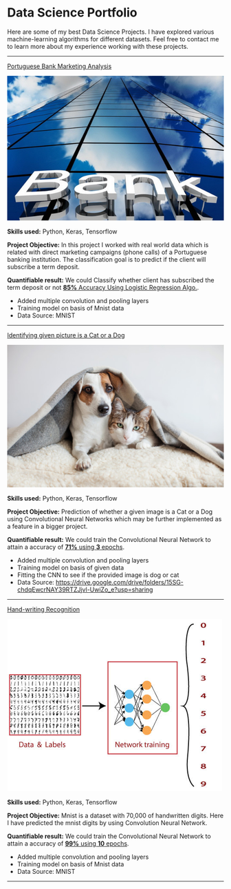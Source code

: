 # Data Science Portfolio

Here are some of my best Data Science Projects. I have explored various machine-learning algorithms for different datasets. Feel free to contact me to learn more about my experience working with these projects.

***

[Portuguese Bank Marketing Analysis](https://github.com/Diptechis/Portuguese_Bank_Marketing_Analysis)

<img src="images/BI.jpeg?raw=true"/>

**Skills used:** Python, Keras, Tensorflow

**Project Objective:** In this project I worked with real world data which is related with direct marketing campaigns (phone calls) of a Portuguese banking institution. The classification goal is to predict if the client will subscribe a term deposit.

**Quantifiable result:** We could Classify whether client has subscribed the term deposit or not [**85%** Accuracy Using Logistic Regression Algo.](https://github.com/Diptechis/Portuguese_Bank_Marketing_Analysis).

- Added multiple convolution and pooling layers
- Training model on basis of Mnist data
- Data Source: MNIST

***

[Identifying given picture is a Cat or a Dog](https://github.com/Diptechis/Modified-Convolutional/blob/main/convolutional_NN.ipynb)

<img src="images/Dog-and-Cat.jpeg?raw=true"/>

**Skills used:** Python, Keras, Tensorflow

**Project Objective:** Prediction of whether a given image is a Cat or a Dog using Convolutional Neural Networks which may be further implemented as a feature in a bigger project.

**Quantifiable result:** We could train the Convolutional Neural Network to attain a accuracy of [**71%** using **3** epochs](https://github.com/Diptechis/Modified-Convolutional/blob/main/convolutional_NN.ipynb).

- Added multiple convolution and pooling layers
- Training model on basis of given data
- Fitting the CNN to see if the provided image is dog or cat
- Data Source: https://drive.google.com/drive/folders/15SG-chdqEwcrNAY39RTZJjvl-UwiZo_e?usp=sharing

***

[Hand-writing Recognition](https://github.com/Diptechis/HandWritten_Digit_CNN)

<img src="images/MD.jpeg?raw=true"/>

**Skills used:** Python, Keras, Tensorflow

**Project Objective:** Mnist is a dataset with 70,000 of handwritten digits. Here I have predicted the mnist digits by using Convolution Neural Network.

**Quantifiable result:** We could train the Convolutional Neural Network to attain a accuracy of [**99%** using **10** epochs](https://github.com/Diptechis/HandWritten_Digit_CNN).

- Added multiple convolution and pooling layers
- Training model on basis of Mnist data
- Data Source: MNIST

***

<!-- [Hand-writing recognition](https://github.com/Diptechis/HandWritten_Digit_CNN)

<img src="images/MD.jpeg?raw=true"/>

**Skills used:** Python, Keras, Tensorflow

**Project Objective:** Mnist is a dataset with 70,000 of handwritten digits. Here I have predicted the mnist digits by using Convolution Neural Network.

**Quantifiable result:** We could train the Convolutional Neural Network to attain a accuracy of [**99%** using **10** epochs](https://github.com/Diptechis/HandWritten_Digit_CNN).

- Added multiple convolution and pooling layers
- Training model on basis of Mnist data
- Data Source: MNIST -->

